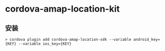 # cordova-amap-location-kit

## 安装

```
> cordova plugin add cordova-amap-location-sdk --variable android_key={KEY} --variable ios_key={KEY}
```

<!-- ## Android Studio

> `cordova platform add android` 之后需要使用 Android Studio进一步设置

#### 设置 App Gradle

```
# 添加源 set repositories
maven { url 'http://maven.aliyun.com/nexus/content/groups/public' }

# 添加依赖 set dependency
implementation 'com.android.support:appcompat-v7:26.1.0'
compile "io.reactivex.rxjava2:rxjava:2.1.8" 
``` -->

<!-- ## Xcode

#### 插件依赖

> 插件依赖于 `swift` 与 `cocoapods`，因此需要安装一下插件

```
cordova plugin add cordova-plugin-add-swift-support cordova-plugin-cocoapod-support
```

#### 修改项目config.xml文件

```
// platform ios
<preference name="UseSwiftLanguageVersion" value="4.0" />
<preference name="pods_ios_min_version" value="9.0" />
<preference name="pods_use_frameworks" value="true" />
<pod name="RxSwift" version="4.1.1" />
<pod name="RxCocoa" version="4.1.1" />

// Set CordovaWebViewEngine
<preference name="CordovaWebViewEngine" value="CDVUIWebViewEngine" />
```

> `cordova platform add ios` 之后需要使用 Xcode 设置编译版本与TeamID，并且需要开启后台定位更新。

## 使用

```
cordova.plugins.location.getLatlng(function(latlng){
    // [lat:double,lng:double]
    console.log(latlng)
})
``` -->

